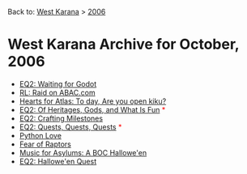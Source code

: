 Back to: [West Karana](/posts/westkarana.md) > [2006](/posts/2006/westkarana.md)
# West Karana Archive for October, 2006

* [EQ2: Waiting for Godot](323.md) <span style="color:red;"></span>
* [RL: Raid on ABAC.com](326.md) <span style="color:red;"></span>
* [Hearts for Atlas: To day, Are you open kiku?](329.md) <span style="color:red;"></span>
* [EQ2: Of Heritages, Gods, and What Is Fun](335.md) <span style="color:red;">*</span>
* [EQ2: Crafting Milestones](337.md) <span style="color:red;"></span>
* [EQ2: Quests, Quests, Quests](342.md) <span style="color:red;">*</span>
* [Python Love](344.md) <span style="color:red;"></span>
* [Fear of Raptors](347.md) <span style="color:red;"></span>
* [Music for Asylums: A BOC Hallowe'en](348.md) <span style="color:red;"></span>
* [EQ2: Hallowe'en Quest](354.md) <span style="color:red;"></span>
